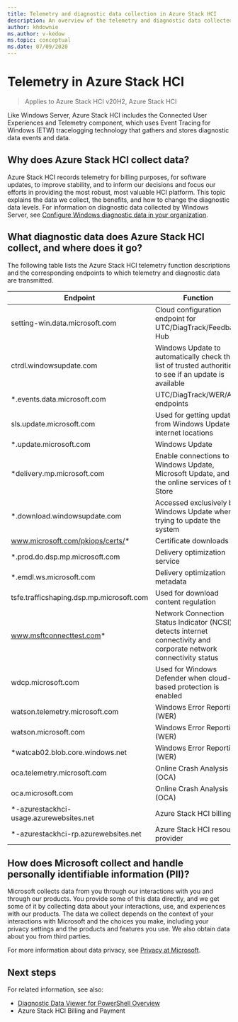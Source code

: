 ```yaml
---
title: Telemetry and diagnostic data collection in Azure Stack HCI
description: An overview of the telemetry and diagnostic data collected by the Azure Stack HCI operating system and billing service, and how to control what data Microsoft collects.
author: khdownie
ms.author: v-kedow
ms.topic: conceptual
ms.date: 07/09/2020
---
```


# Telemetry in Azure Stack HCI

> Applies to Azure Stack HCI v20H2, Azure Stack HCI

Like Windows Server, Azure Stack HCI includes the Connected User Experiences and Telemetry component, which uses Event Tracing for Windows (ETW) tracelogging technology that gathers and stores diagnostic data events and data.

## Why does Azure Stack HCI collect data?

Azure Stack HCI records telemetry for billing purposes, for software updates, to improve stability, and to inform our decisions and focus our efforts in providing the most robust, most valuable HCI platform. This topic explains the data we collect, the benefits, and how to change the diagnostic data levels. For information on diagnostic data collected by Windows Server, see [Configure Windows diagnostic data in your organization](/windows/privacy/configure-windows-diagnostic-data-in-your-organization).

## What diagnostic data does Azure Stack HCI collect, and where does it go?

The following table lists the Azure Stack HCI telemetry function descriptions and the corresponding endpoints to which telemetry and diagnostic data are transmitted.

| Endpoint                                 | Function                                                                                                           |
| ---------------------------------------- | ------------------------------------------------------------------------------------------------------------------ |
| setting-win.data.microsoft.com           | Cloud configuration endpoint for UTC/DiagTrack/Feedback Hub                                                        |
| ctrdl.windowsupdate.com                  | Windows Update to automatically check the list of trusted authorities to see if an update is available             |
| *.events.data.microsoft.com              | UTC/DiagTrack/WER/Aria endpoints                                                                                   |
| sls.update.microsoft.com                 | Used for getting updates from Windows Update internet locations                                                    |
| *.update.microsoft.com                   | Windows Update                                                                                                     |
| *delivery.mp.microsoft.com               | Enable connections to Windows Update, Microsoft Update, and the online services of the Store                       |
| *.download.windowsupdate.com             | Accessed exclusively by Windows Update when trying to update the system                                            |
| www.microsoft.com/pkiops/certs/*         | Certificate downloads                                                                                              |
| *.prod.do.dsp.mp.microsoft.com           | Delivery optimization service                                                                                      |
| *.emdl.ws.microsoft.com                  | Delivery optimization metadata                                                                                     |
| tsfe.trafficshaping.dsp.mp.microsoft.com | Used for download content regulation                                                                               |
| www.msftconnecttest.com*                 | Network Connection Status Indicator (NCSI) detects internet connectivity and corporate network connectivity status |
| wdcp.microsoft.com                       | Used for Windows Defender when cloud-based protection is enabled                                                   |
| watson.telemetry.microsoft.com           | Windows Error Reporting (WER)                                                                                      |
| watson.microsoft.com                     | Windows Error Reporting (WER)                                                                                      |
| *watcab02.blob.core.windows.net          | Windows Error Reporting (WER)                                                                                      |
| oca.telemetry.microsoft.com              | Online Crash Analysis (OCA)                                                                                        |
| oca.microsoft.com                        | Online Crash Analysis (OCA)                                                                                        |
| *-azurestackhci-usage.azurewebsites.net  | Azure Stack HCI billing                                                                                            |
| *-azurestackhci-rp.azurewebsites.net     | Azure Stack HCI resource provider                                                                                  |

## How does Microsoft collect and handle personally identifiable information (PII)?

Microsoft collects data from you through our interactions with you and through our products. You provide some of this data directly, and we get some of it by collecting data about your interactions, use, and experiences with our products. The data we collect depends on the context of your interactions with Microsoft and the choices you make, including your privacy settings and the products and features you use. We also obtain data about you from third parties.

For more information about data privacy, see [Privacy at Microsoft](/privacy).

## Next steps

For related information, see also:

- [Diagnostic Data Viewer for PowerShell Overview](/windows/privacy/microsoft-diagnosticdataviewer)
- Azure Stack HCI Billing and Payment


